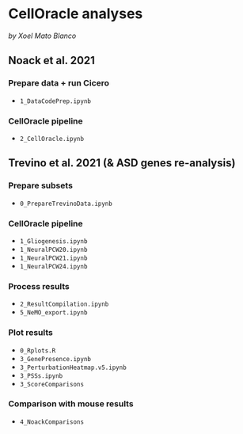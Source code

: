 # CellOracle analyses
_by Xoel Mato Blanco_

## Noack et al. 2021

### Prepare data + run Cicero
- `1_DataCodePrep.ipynb`

### CellOracle pipeline
- `2_CellOracle.ipynb`


## Trevino et al. 2021 (& ASD genes re-analysis)

### Prepare subsets
- `0_PrepareTrevinoData.ipynb`

### CellOracle pipeline
- `1_Gliogenesis.ipynb`
- `1_NeuralPCW20.ipynb`
- `1_NeuralPCW21.ipynb`
- `1_NeuralPCW24.ipynb`

### Process results
- `2_ResultCompilation.ipynb`
- `5_NeMO_export.ipynb`

### Plot results
- `0_Rplots.R`
- `3_GenePresence.ipynb`
- `3_PerturbationHeatmap.v5.ipynb`
- `3_PSSs.ipynb`
- `3_ScoreComparisons`

### Comparison with mouse results
- `4_NoackComparisons`
